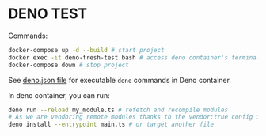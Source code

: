 # DENO TEST

Commands:

```sh
docker-compose up -d --build # start project
docker exec -it deno-fresh-test bash # access deno container's terminal 
docker-compose down # stop project
```

See [deno.json file](./deno.json) for executable `deno` commands in Deno
container.

In deno container, you can run:

```sh
deno run --reload my_module.ts # refetch and recompile modules
# As we are vendoring remote modules thanks to the vendor:true config in deno.json, following command will immediately cache dependencies in the vendor:
deno install --entrypoint main.ts # or target another file
```
